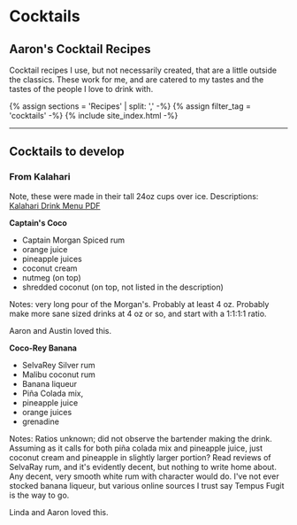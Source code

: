 # Cocktails

## Aaron's Cocktail Recipes

Cocktail recipes I use, but not necessarily created, that are a little outside the classics. These work for me, and are catered to my tastes and the tastes of the people I love to drink with. 

{% assign sections = 'Recipes' | split: ',' -%}
{% assign filter_tag = 'cocktails' -%}
{% include site_index.html -%}

* * * 

## Cocktails to develop

### From Kalahari

Note, these were made in their tall 24oz cups over ice. Descriptions: [Kalahari Drink Menu PDF](https://www.kalahariresorts.com/media/lepayhnz/pa-cabana-drink-menu-115x11-050624_.pdf)

**Captain's Coco** 
- Captain Morgan Spiced rum
- orange juice 
- pineapple juices
- coconut cream
- nutmeg (on top)
- shredded coconut (on top, not listed in the description)

Notes: very long pour of the Morgan's. Probably at least 4 oz. Probably make more sane sized drinks at 4 oz or so, and start with a 1:1:1:1 ratio. 

Aaron and Austin loved this.

**Coco-Rey Banana**
- SelvaRey Silver rum
- Malibu coconut rum
- Banana liqueur
- Piña Colada mix, 
- pineapple juice
- orange juices
- grenadine

Notes: Ratios unknown; did not observe the bartender making the drink. Assuming as it calls for both piña colada mix and pineapple juice, just coconut cream and pineapple in slightly larger portion? Read reviews of SelvaRay rum, and it's evidently decent, but nothing to write home about. Any decent, very smooth white rum with character would do. I've not ever stocked banana liqueur, but various online sources I trust say Tempus Fugit is the way to go.

Linda and Aaron loved this. 